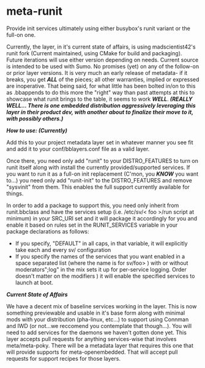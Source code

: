 # meta-runit
Provide init services ultimately using either busybox's runit variant or the full-on one.

Currently, the layer, in it's current state of affairs, is using madscientist42's runit fork (Current maintained, using CMake for build and packaging).  Future iterations will use either version depending on needs.  Current source is intended to be used with Sumo.  No promises (yet) on any of the follow-on or prior layer versions.  It is very much an early release of metadata- if it breaks, you get _**ALL**_ of the pieces; all other warranties, implied or expressed are inoperative.  That being said, for what little has been bolted in/on to this as .bbappends to do this more the "right" way than past attempts at this to showcase what runit brings to the table, it seems to work _**WELL**_. _**(REALLY WELL...  There is one embedded distribution aggressively leveraging this layer in their product dev, with another about to finalize their move to it, with possibly others.)**_

_**How to use: (Currently)**_

Add this to your project metadata layer set in whatever manner you see fit and add it to your conf/bblayers.conf file as a valid layer.

Once there, you need only add "runit" to your DISTRO_FEATURES to turn on runit itself along with install the currently provided/supported services.  If you want to run it as a full-on init replacement (C'mon, you _**KNOW**_ you want to...) you need only add "runit-init" to the DISTRO_FEATURES and remove "sysvinit" from them.  This enables the full support currently available for things.

In order to add a package to support this, you need only inherit from runit.bbclass and have the services setup (i.e. /etc/sv/< foo >/run script at minimum) in your SRC_URI set and it will package it accordingly for you and enable it based on rules set in the RUNIT_SERVICES variable in your package declarations as follows:

- If you specify, "DEFAULT" in all caps, in that variable, it will explicitly take each and every sv/<foo> configuration 
- If you specify the names of the services that you want enabled in a space separated list (where the name is <foo> for sv/foo> ) with or without moderators";log" in the mix sets it up for per-service logging.  Order doesn't matter on the modifiers ) it will enable the specified services to launch at boot.

_**Current State of Affairs**_

We have a decent mix of baseline services working in the layer.  This is now something previewable and usable in it's base form along with minimal mods with your distribution (pha-linux, etc...) to support using Connman and IWD (or not...we reccomend you contemplate that though...).  You will need to add services for the daemons we haven't gotten done yet.  This layer accepts pull requests for anything services-wise that involves meta/meta-poky.  There will be a metadata layer that requires this one that will provide supports for meta-openembedded.  That will accept pull requests for support recipes for those layers.
